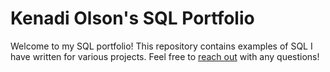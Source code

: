 # Kenadi Olson's SQL Portfolio
Welcome to my SQL portfolio! This repository contains examples of SQL I have written for various projects.
Feel free to [reach out](https://www.linkedin.com/in/kenadi-olson-5076b7279) with any questions!


